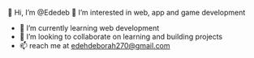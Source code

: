  👋 Hi, I’m @Ededeb
👀 I’m interested in web, app and game development
- 🌱 I’m currently learning web development 
- 💞️ I’m looking to collaborate on learning and building projects 
- 📫 reach me at edehdeborah270@gmail.com

<!---
Ededeb/Ededeb is a ✨ special ✨ repository because its `README.md` (this file) appears on your GitHub profile.
You can click the Preview link to take a look at your changes.
--->
